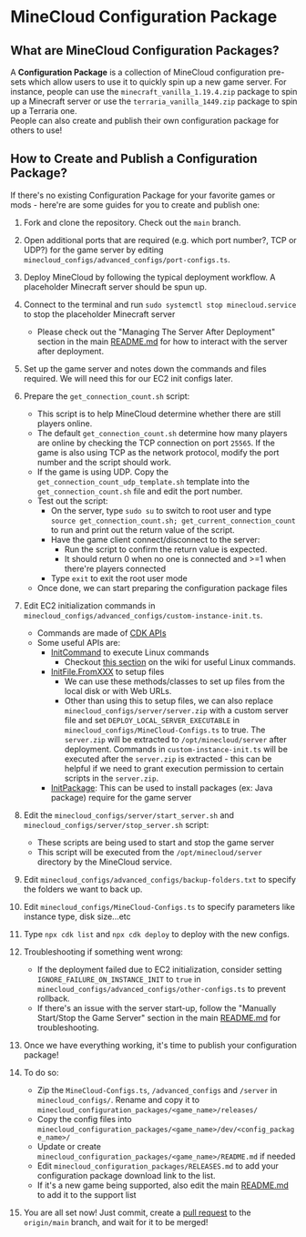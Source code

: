 # MineCloud Configuration Package

## What are MineCloud Configuration Packages?
A **Configuration Package** is a collection of MineCloud configuration pre-sets which allow users to use it to quickly spin up a new game server. For instance, people can use the `minecraft_vanilla_1.19.4.zip` package to spin up a Minecraft server or use the `terraria_vanilla_1449.zip` package to spin up a Terraria one.   
People can also create and publish their own configuration package for others to use!

## How to Create and Publish a Configuration Package?

If there's no existing Configuration Package for your favorite games or mods - here're are some guides for you to create and publish one:

1. Fork and clone the repository. Check out the `main` branch.
2. Open additional ports that are required (e.g. which port number?, TCP or UDP?) for the game server by editing `minecloud_configs/advanced_configs/port-configs.ts`.  
3. Deploy MineCloud by following the typical deployment workflow. A placeholder Minecraft server should be spun up.
4. Connect to the terminal and run `sudo systemctl stop minecloud.service` to stop the placeholder Minecraft server
    - Please check out the "Managing The Server After Deployment" section in the main [README.md](../README.md#managing-the-server-after-deployment) for how to interact with the server after deployment.  
5. Set up the game server and notes down the commands and files required. We will need this for our EC2 init configs later.
6. Prepare the `get_connection_count.sh` script:  
    - This script is to help MineCloud determine whether there are still players online.  
    - The default `get_connection_count.sh` determine how many players are online by checking the TCP connection on port `25565`. If the game is also using TCP as the network protocol, modify the port number and the script should work.
    - If the game is using UDP. Copy the `get_connection_count_udp_template.sh` template into the `get_connection_count.sh` file and edit the port number.  
    - Test out the script:  
      - On the server, type `sudo su` to switch to root user and type `source get_connection_count.sh; get_current_connection_count` to run and print out the return value of the script.  
      - Have the game client connect/disconnect to the server:  
        - Run the script to confirm the return value is expected.
        - It should return 0 when no one is connected and >=1 when there're players connected
      - Type `exit` to exit the root user mode
    - Once done, we can start preparing the configuration package files
7. Edit EC2 initialization commands in `minecloud_configs/advanced_configs/custom-instance-init.ts`.  
   - Commands are made of [CDK APIs](https://docs.aws.amazon.com/cdk/api/v2/)
   - Some useful APIs are:  
     - [InitCommand](https://docs.aws.amazon.com/cdk/api/v2/docs/aws-cdk-lib.aws_ec2.InitCommand.html) to execute Linux commands
       - Checkout [this section](https://github.com/VeriorPies/MineCloud/wiki/FAQs-&-Troubleshooting#useful-linux-commands) on the wiki for useful Linux commands.
     - [InitFile.FromXXX](https://docs.aws.amazon.com/cdk/api/v2/docs/aws-cdk-lib.aws_ec2.InitFile.html) to setup files
        - We can use these methods/classes to set up files from the local disk or with Web URLs.
        - Other than using this to setup files, we can also replace `minecloud_configs/server/server.zip` with a custom server file and set `DEPLOY_LOCAL_SERVER_EXECUTABLE` in `minecloud_configs/MineCloud-Configs.ts` to true. The `server.zip` will be extracted to `/opt/minecloud/server` after deployment. Commands in `custom-instance-init.ts` will be executed after the `server.zip` is extracted - this can be helpful if we need to grant execution permission to certain scripts in the `server.zip`.
     - [InitPackage](https://docs.aws.amazon.com/cdk/api/v2/docs/aws-cdk-lib.aws_ec2.InitPackage.html): This can be used to install packages (ex: Java package) require for the game server
8. Edit the `minecloud_configs/server/start_server.sh` and `minecloud_configs/server/stop_server.sh` script: 
   - These scripts are being used to start and stop the game server  
   - This script will be executed from the `/opt/minecloud/server` directory by the MineCloud service.
9. Edit `minecloud_configs/advanced_configs/backup-folders.txt` to specify the folders we want to back up.
10. Edit `minecloud_configs/MineCloud-Configs.ts` to specify parameters like instance type, disk size...etc
11. Type `npx cdk list` and `npx cdk deploy` to deploy with the new configs.
12. Troubleshooting if something went wrong:  
    - If the deployment failed due to EC2 initialization, consider setting `IGNORE_FAILURE_ON_INSTANCE_INIT` to `true` in `minecloud_configs/advanced_configs/other-configs.ts` to prevent rollback. 
    - If there's an issue with the server start-up, follow the "Manually Start/Stop the Game Server" section in the main [README.md](../README.md#manually-startstop-the-game-server) for troubleshooting.
13. Once we have everything working, it's time to publish your configuration package!
14. To do so:  
    - Zip the `MineCloud-Configs.ts`, `/advanced_configs` and `/server` in `minecloud_configs/`. Rename and copy it to `minecloud_configuration_packages/<game_name>/releases/`
    - Copy the config files into `minecloud_configuration_packages/<game_name>/dev/<config_package_name>/`
    - Update or create `minecloud_configuration_packages/<game_name>/README.md` if needed
    - Edit `minecloud_configuration_packages/RELEASES.md` to add your configuration package download link to the list.  
    - If it's a new game being supported, also edit the main [README.md](../README.md) to add it to the support list

15. You are all set now! Just commit, create a [pull request](https://github.com/VeriorPies/MineCloud/pulls) to the `origin/main` branch, and wait for it to be merged!